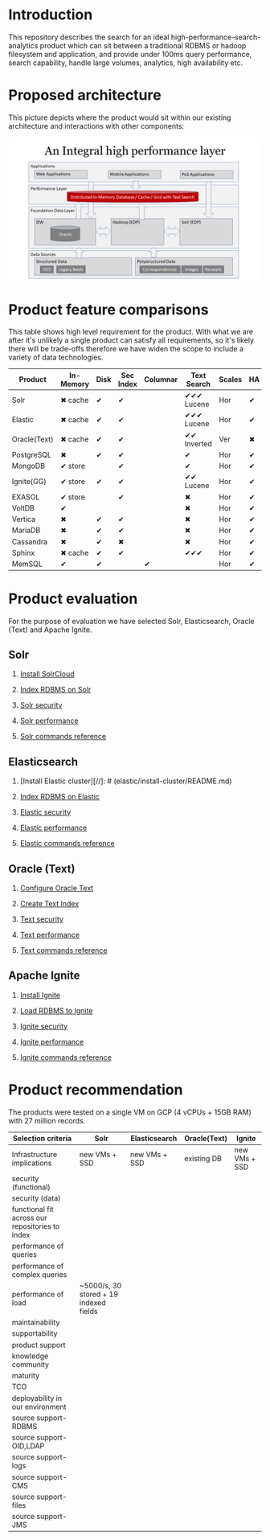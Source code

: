 # Introduction

This repository describes the search for an ideal high-performance-search-analytics product which can sit between a traditional RDBMS or hadoop filesystem and application, and provide under 100ms query performance, search capability, handle large volumes, analytics, high availability etc.

# Proposed architecture
This picture depicts where the product would sit within our existing architecture and interactions with other components:

![Integral Layer](images/integral.png)

# Product feature comparisons
This table shows high level requirement for the product. 
With what we are after it's unlikely a single product can satisfy all requirements, so it's likely there will be trade-offs therefore we have widen the scope to include a variety of data technologies.


|Product|In-Memory|Disk |Sec Index |Columnar|Text Search|Scales|HA|CDCR| Lang.|Release|
|-------|---------|-----|----------|--------|-----------|------|--|----|------|-------|
|Solr   | ✖ cache | ✔  | ✔       |        | ✔✔✔ Lucene| Hor |✔  |✔  | Java | 2004 |    
|Elastic| ✖ cache| ✔   | ✔       |        | ✔✔✔ Lucene| Hor |✔  | ✔ | Java | 2004 |  
|Oracle(Text)| ✖ cache| ✔ | ✔    |        | ✔✔ Inverted| Ver| ✖ |✔  | C    |      |  
|PostgreSQL| ✖    | ✔ | ✔        |        | ✔         | Hor  | ✔ | ✔ | C   | 1996 |  
|MongoDB  | ✔ store|   | ✔        |        | ✔        | Hor  | ✔ |  ✔| C++  |2009  |
|Ignite(GG)| ✔ store | ✔ | ✔     |        | ✔✔ Lucene| Hor  | ✔ |✔  |Java  | 2007 | 
|EXASOL| ✔ store |       | ✔      |        | ✖        | Hor  | ✔ | ✔ |      |2000  |  
|VoltDB| ✔       |       |        |        | ✖        | Hor  | ✔ | ✔ |Java  |      |  
|Vertica|✖       | ✔    | ✔      |        | ✖        | Hor  | ✔ |✔  |      | 2005 |  
|MariaDB|✖       | ✔    | ✔      |        | ✖        | Hor  |✔  |✔  | C    | 2009 |  
|Cassandra|✖     | ✔    | ✖      |        | ✖        | Hor  |✔  | ✔ | Java | 2008 |  
|Sphinx| ✖ cache | ✔    | ✔      |        | ✔✔✔     | Hor  | ✔ | ✔ | C++  |2001  |  
|MemSQL|✔        | ✔    |        |  ✔     |           | Hor  | ✔ | ✔ | C++  | 2013 |

# Product evaluation
For the purpose of evaluation we have selected Solr, Elasticsearch, Oracle (Text) and Apache Ignite.

## Solr
  1. [Install SolrCloud](solr/install-solr-cloud/README.md)
 
  2. [Index RDBMS on Solr](index-oracle-db/README.md)
 
  3. [Solr security](solr/security/README.md)
 
  4. [Solr performance](solr/performance/README.md)
  
  5. [Solr commands reference](solr/commands/README.md)
 
## Elasticsearch
  1. [Install Elastic cluster][//]: # (elastic/install-cluster/README.md)
 
  2. [Index RDBMS on Elastic](elastic/index-oracle-db/README.md)
 
  3. [Elastic security](elastic/security/README.md)
 
  4. [Elastic performance](elastic/performance/README.md)
  
  5. [Elastic commands reference](elastic/commands/README.md)

## Oracle (Text)
  1. [Configure Oracle Text](oracle-text/configure-text/README.md)
 
  2. [Create Text Index](oracle-text/index-oracle-db/README.md)
 
  3. [Text security](oracle-text/security/README.md)
 
  4. [Text performance](oracle-text/performance/README.md)
  
  5. [Text commands reference](oracle-text/commands/README.md)

## Apache Ignite
  1. [Install Ignite](ignite/install-ignite/README.md)
 
  2. [Load RDBMS to Ignite](ignite/index-oracle-db/README.md)
 
  3. [Ignite security](ignite/security/README.md)
 
  4. [Ignite performance](ignite/performance/README.md)
  
  5. [Ignite commands reference](ignite/commands/README.md)

# Product recommendation

The products were tested on a single VM on GCP (4 vCPUs + 15GB RAM) with 27 million records. 

|Selection criteria|Solr|Elasticsearch|Oracle(Text)|Ignite|
|------------------|----|-------------|------------|------|
|Infrastructure implications|new VMs + SSD|new VMs + SSD |existing DB |new VMs + SSD |
|security (functional) | | | | |
|security (data)| | | | |
|functional fit across our repositories to index| | | | |
|performance of queries | | | | |
|performance of complex queries| | | | |
|performance of load|~5000/s, 30 stored + 19 indexed fields| | | |
|maintainability | | | | |
|supportability| | | | |
|product support| | | | |
|knowledge community| | | | |
|maturity | | | | |
|TCO| | | | |
|deployability in our environment| | | | |
|source support-RDBMS| | | | |
|source support-OID,LDAP| | | | |
|source support-logs| | | | |
|source support-CMS| | | | |
|source support-files| | | | |
|source support-JMS| | | | |
